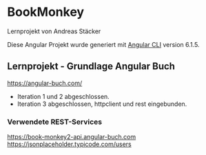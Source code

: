 # BookMonkey

Lernprojekt von Andreas Stäcker

Diese Angular Projekt wurde generiert mit  [Angular CLI](https://github.com/angular/angular-cli) version 6.1.5.

## Lernprojekt - Grundlage Angular Buch

https://angular-buch.com/

* Iteration 1 und 2 abgeschlossen.
* Iteration 3 abgeschlossen, httpclient und rest eingebunden.


### Verwendete REST-Services

https://book-monkey2-api.angular-buch.com
https://jsonplaceholder.typicode.com/users

